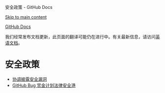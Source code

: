 安全政策 - GitHub Docs

[Skip to main content](#main-content)

[](/cn)[GitHub Docs](/cn)

我们经常发布文档更新，此页面的翻译可能仍在进行中。有关最新信息，请访问[英语文档](/en)。

安全政策
==========

* [协调披露安全漏洞](/cn/site-policy/security-policies/coordinated-disclosure-of-security-vulnerabilities)
* [GitHub Bug 赏金计划法律安全港](/cn/site-policy/security-policies/github-bug-bounty-program-legal-safe-harbor)
